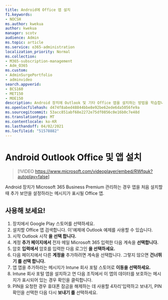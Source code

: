 ```yaml
---
title: Android에 Office 앱 설치
f1.keywords:
- NOCSH
ms.author: kwekua
author: kwekua
manager: scotv
audience: Admin
ms.topic: article
ms.service: o365-administration
localization_priority: Normal
ms.collection:
- M365-subscription-management
- Adm_O365
ms.custom:
- AdminSurgePortfolio
- adminvideo
search.appverid:
- BCS160
- MET150
- MOE150
description: Android 장치에 Outlook 및 기타 Office 앱을 설치하는 방법을 학습합니다.
ms.openlocfilehash: d474f8abed48844bbe8e92be62ede6da5056fe9a
ms.sourcegitcommit: 53acc851abf68e2272e75df0856c0e16b0c7e48d
ms.translationtype: MT
ms.contentlocale: ko-KR
ms.lasthandoff: 04/02/2021
ms.locfileid: "51578882"
---
```

# <a name="install-outlook-and-office-apps-on-android-devices"></a>Android Outlook Office 및 앱 설치

> [!VIDEO https://www.microsoft.com/videoplayer/embed/RWfquk?autoplay=false]

Android 장치가 Microsoft 365 Business Premium 관리하는 경우 앱을 처음 설치할 때 추가 보안을 설정하라는 메시지가 표시될 Office 앱. 

## <a name="try-it"></a>사용해 보세요!

1. 장치에서 Google Play 스토어를 선택하세요.
2. 설치할 Office 앱 검색합니다. 이&#39;예제에 Outlook 예제를 사용할 수 있습니다.
3. 시작 Outlook 시작 **을 선택 합니다.**
4. 계정 **추가 페이지에서** 전자 메일 Microsoft 365 입력한 다음 계속을 **선택합니다.**
5. 암호 **입력에서** 암호를 입력한 다음 로그인 **을 선택하세요.**
6. 다음 페이지에서 다른  **계정을**  추가하려면 계속을 선택합니다. 그렇지 않으면 **건너뛰기 를 선택 합니다.**
7. 앱 앱을 추가하라는 메시지가 Intune 회사 포털 스토어로 **이동을 선택하세요.**
8. Intune 회사 포털 앱을 설치하고 연  다음 조직에서 이 앱의 데이터를 보호하는 메시지가 표시되어 있는 경우 확인을 클릭합니다.
9. PIN을 요청한 경우 휴대폰 잠금을 해제하는 데 사용할 4자리&#39;입력하고  보내기, PIN 확인을 선택한 다음 다시 **보내기 를** 선택하세요.